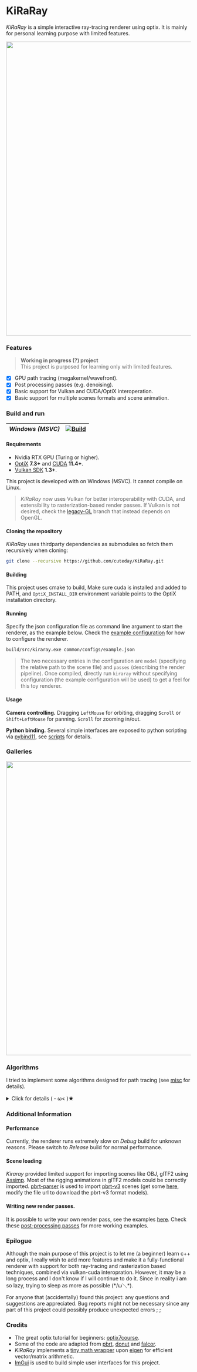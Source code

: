 # KiRaRay

*KiRaRay* is a simple interactive ray-tracing renderer using optix. It is mainly for personal learning purpose with limited features.

<p align=center>
<img src=common/demo/kirara.jpg width="800">

### Features

> __Working in progress (?) project__  
> This project is purposed for learning only with limited features.

- [x] GPU path tracing (megakernel/wavefront).
- [x] Post processing passes (e.g. denoising).
- [x] Basic support for Vulkan and CUDA/OptiX interoperation.
- [x] Basic support for multiple scenes formats and scene animation.

### Build and run

| *Windows (MSVC)* | [![Build](https://github.com/cuteday/KiRaRay/actions/workflows/main.yml/badge.svg)](https://github.com/cuteday/KiRaRay/actions/workflows/main.yml) |
| --------- | ------------------------------------------------------------ |

#### Requirements

- Nvidia RTX GPU (Turing or higher).
- [OptiX](https://developer.nvidia.com/rtx/ray-tracing/optix) **7.3+** and [CUDA](https://developer.nvidia.com/cuda-toolkit) **11.4+**.
- [Vulkan SDK](https://vulkan.lunarg.com/) **1.3+**.

This project is developed with on Windows (MSVC). It cannot compile on Linux. 

> *KiRaRay* now uses Vulkan for better interoperability with CUDA, and extensibility to rasterization-based render passes. If Vulkan is not desired, check the [legacy-GL](https://github.com/cuteday/KiRaRay/tree/legacy-GL) branch that instead depends on OpenGL.

#### Cloning the repository

*KiRaRay* uses thirdparty dependencies as submodules so fetch them recursively when cloning:

~~~bash
git clone --recursive https://github.com/cuteday/KiRaRay.git
~~~

#### Building

This project uses cmake to build, Make sure cuda is installed and added to PATH, and `OptiX_INSTALL_DIR` environment variable points to the OptiX installation directory.

#### Running

Specify the json configuration file as command line argument to start the renderer, as the example below. Check the [example configuration](common/configs/example.json) for how to configure the renderer.

~~~bash
build/src/kiraray.exe common/configs/example.json
~~~

> The two necessary entries in the configuration are `model` (specifying the relative path to the scene file) and `passes` (describing the render pipeline). Once compiled, directly run `kiraray` without specifying configuration (the example configuration will be used) to get a feel for this toy renderer.

</details>

#### Usage

**Camera controlling.** Dragging `LeftMouse` for orbiting, dragging `Scroll` or `Shift+LeftMouse` for panning. `Scroll` for zooming in/out.

**Python binding.** Several simple interfaces are exposed to python scripting via [pybind11](https://github.com/pybind/pybind11), see [scripts](common/scripts) for details.

### Galleries

<p align=center>
<img src=common/demo/gallery.png width="800">

### Algorithms

I tried to implement some algorithms designed for path tracing (see [misc](src/misc) for details). 
<details>
<summary>Click for details (・ω< )★ </summary>

Turn the CMake option `KRR_BUILD_STARLIGHT` on if one wants to build these additional algorithm implementations. Note that these code may not be maintained as the main repository.

#### Path Guiding

This implements [Practical Path Guiding (PPG)](https://github.com/Tom94/practical-path-guiding), which is a path guiding algorithm targeted for CPU offline rendering. What I did is largely to simply move the original implementation from CPU to GPU. The performance is not quite satisfying for real-time purposes on GPUs. 

~~~json
	"params": {
		"spp_per_pass": 4,
		"max_memory": 16,
		"bsdf_fraction": 0.5,
		"distribution": "full",
		"stree_thres": 2000,
		"dtree_thres": 0.005,
		"auto_build": true,
		"mode": "offline",
		"sample_combination": "atomatic",
		"budget": {
			"type": "spp",
			"value": 1000
		}
	}
~~~

I also implemented a later [Variance-aware](https://github.com/iRath96/variance-aware-path-guiding) enhancement, which improves PPG on the theoretical side. Use the `distribution` parameter to select from the two methods (`radiance` for standard PPG, and `full` for the variance-aware version).

</details>

### Additional Information

#### Performance

Currently, the renderer runs extremely slow on *Debug* build for unknown reasons. Please switch to *Release* build for normal performance.

#### Scene loading

*Kiraray* provided limited support for importing scenes like OBJ, glTF2 using [Assimp](https://github.com/assimp/assimp.git). Most of the rigging animations in glTF2 models could be correctly imported. [pbrt-parser](https://github.com/ingowald/pbrt-parser) is used to import [pbrt-v3](https://github.com/mmp/pbrt-v3/) scenes (get some [here](https://benedikt-bitterli.me/resources/), modify the file url to download the pbrt-v3 format models).

#### Writing new render passes.

It is possible to write your own render pass, see the examples [here](src/misc/samples/). Check these [post-processing passes](src/render/passes/) for more working examples.

### Epilogue

Although the main purpose of this project is to let me (a beginner) learn c++ and optix, I really wish to add more features and make it a fully-functional renderer with support for both ray-tracing and rasterization based techniques, combined via vulkan-cuda interopration. However, it may be a long process and I don't know if I will continue to do it.  Since in reality i am so lazy, trying to sleep as more as possible (\*/ω＼\*).

For anyone that (accidentally) found this project: any questions and suggestions are appreciated. Bug reports might not be necessary since any part of this project could possibly produce unexpected errors ;  ;

### Credits
- The great optix tutorial for beginners: [optix7course](https://github.com/ingowald/optix7course).
- Some of the code are adapted from [pbrt](https://github.com/mmp/pbrt-v4), [donut](https://github.com/NVIDIAGameWorks/donut) and [falcor](https://github.com/NVIDIAGameWorks/Falcor). 
- *KiRaRay* implements a [tiny math wrapper](https://github.com/cuteday/KiRaRay/tree/main/src/core/math) upon [eigen](http://eigen.tuxfamily.org/) for efficient vector/matrix arithmetic.
- [ImGui](https://github.com/ocornut/imgui) is used to build simple user interfaces for this project. 

